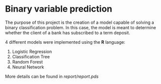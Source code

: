 # Binary variable prediction
The purpose of this project is the creation of a model capable of solving a binary classification problem. In this case, the model is meant to determine whether the client of a bank has subscribed to a term deposit.

4 different models were implemented using the **R** language: 
1. Logistic Regression
2. Classification Tree
3. Random Forest
4. Neural Network

More details can be found in *report/report.pds*
